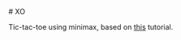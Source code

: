# XO

Tic-tac-toe using minimax, based on [this](https://stackabuse.com/minimax-and-alpha-beta-pruning-in-python/) tutorial.
